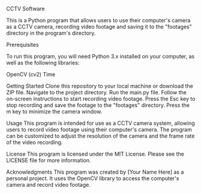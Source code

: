 CCTV Software

This is a Python program that allows users to use their computer's camera as a CCTV camera, recording video footage and saving it to the "footages" directory in the program's directory.

Prerequisites

To run this program, you will need Python 3.x installed on your computer, as well as the following libraries:

OpenCV (cv2)
Time

Getting Started
Clone this repository to your local machine or download the ZIP file.
Navigate to the project directory.
Run the main.py file.
Follow the on-screen instructions to start recording video footage.
Press the Esc key to stop recording and save the footage to the "footages" directory.
Press the m key to minimize the camera window.

Usage
This program is intended for use as a CCTV camera system, allowing users to record video footage using their computer's camera. The program can be customized to adjust the resolution of the camera and the frame rate of the video recording.

License
This program is licensed under the MIT License. Please see the LICENSE file for more information.

Acknowledgments
This program was created by [Your Name Here] as a personal project. It uses the OpenCV library to access the computer's camera and record video footage.
